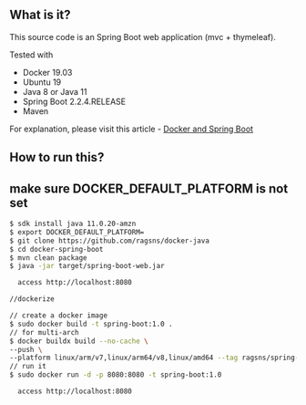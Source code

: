 ## What is it?
This source code is an Spring Boot web application (mvc + thymeleaf).
 
Tested with
* Docker 19.03
* Ubuntu 19
* Java 8 or Java 11
* Spring Boot 2.2.4.RELEASE
* Maven

For explanation, please visit this article - [Docker and Spring Boot](https://mkyong.com/docker/docker-spring-boot-examples/)

## How to run this?
## make sure DOCKER_DEFAULT_PLATFORM is not set
```bash
$ sdk install java 11.0.20-amzn
$ export DOCKER_DEFAULT_PLATFORM=
$ git clone https://github.com/ragsns/docker-java
$ cd docker-spring-boot
$ mvn clean package
$ java -jar target/spring-boot-web.jar

  access http://localhost:8080

//dockerize

// create a docker image
$ sudo docker build -t spring-boot:1.0 .
// for multi-arch
$ docker buildx build --no-cache \
--push \                  
--platform linux/arm/v7,linux/arm64/v8,linux/amd64 --tag ragsns/spring-boot-multi .
// run it
$ sudo docker run -d -p 8080:8080 -t spring-boot:1.0

  access http://localhost:8080
```
